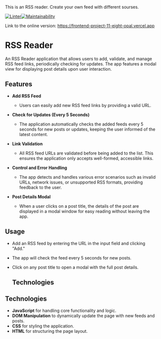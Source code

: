 This is an RSS reader. Create your own feed with different sourses. 

[![Linter](https://github.com/EllySmith/frontend-project-11/actions/workflows/lint.yml/badge.svg)](https://github.com/EllySmith/frontend-project-11/actions/workflows/lint.yml)[![Maintainability](https://api.codeclimate.com/v1/badges/477c64c8fa7f16177376/maintainability)](https://codeclimate.com/github/EllySmith/frontend-project-11/maintainability)

Link to the online version: https://frontend-project-11-eight-opal.vercel.app

# RSS Reader

An RSS Reader application that allows users to add, validate, and manage RSS feed links, periodically checking for updates. The app features a modal view for displaying post details upon user interaction.

## Features

- **Add RSS Feed**
  - Users can easily add new RSS feed links by providing a valid URL.
  
- **Check for Updates (Every 5 Seconds)**
  - The application automatically checks the added feeds every 5 seconds for new posts or updates, keeping the user informed of the latest content.

- **Link Validation**
  - All RSS feed URLs are validated before being added to the list. This ensures the application only accepts well-formed, accessible links.

- **Control and Error Handling**
  - The app detects and handles various error scenarios such as invalid URLs, network issues, or unsupported RSS formats, providing feedback to the user.

- **Post Details Modal**
  - When a user clicks on a post title, the details of the post are displayed in a modal window for easy reading without leaving the app.

## Usage

- Add an RSS feed by entering the URL in the input field and clicking "Add."
- The app will check the feed every 5 seconds for new posts.
- Click on any post title to open a modal with the full post details.

  ## Technologies

## Technologies

- **JavaScript** for handling core functionality and logic.
- **DOM Manipulation** to dynamically update the page with new feeds and posts.
- **CSS** for styling the application.
- **HTML** for structuring the page layout.


